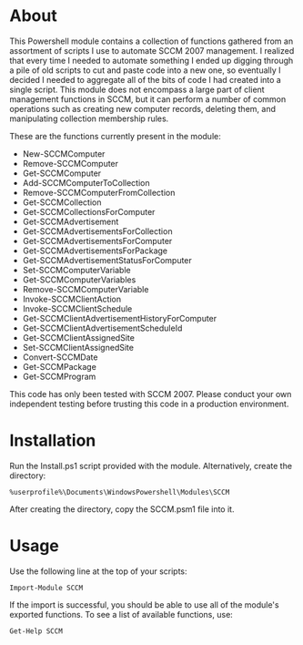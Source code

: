 About
=====

This Powershell module contains a collection of functions gathered from an assortment of scripts I use to automate SCCM 2007 management.  I realized that every time I needed to automate something I ended up digging through a pile of old scripts to cut and paste code into a new one, so eventually I decided I needed to aggregate all of the bits of code I had created into a single script.  This module does not encompass a large part of client management functions in SCCM, but it can perform a number of common operations such as creating new computer records, deleting them, and manipulating collection membership rules.

These are the functions currently present in the module:

* New-SCCMComputer
* Remove-SCCMComputer
* Get-SCCMComputer
* Add-SCCMComputerToCollection
* Remove-SCCMComputerFromCollection
* Get-SCCMCollection
* Get-SCCMCollectionsForComputer
* Get-SCCMAdvertisement
* Get-SCCMAdvertisementsForCollection
* Get-SCCMAdvertisementsForComputer
* Get-SCCMAdvertisementsForPackage
* Get-SCCMAdvertisementStatusForComputer
* Set-SCCMComputerVariable
* Get-SCCMComputerVariables
* Remove-SCCMComputerVariable
* Invoke-SCCMClientAction
* Invoke-SCCMClientSchedule
* Get-SCCMClientAdvertisementHistoryForComputer
* Get-SCCMClientAdvertisementScheduleId
* Get-SCCMClientAssignedSite
* Set-SCCMClientAssignedSite
* Convert-SCCMDate
* Get-SCCMPackage
* Get-SCCMProgram

This code has only been tested with SCCM 2007.  Please conduct your own independent testing before trusting this code in a production environment.

Installation
============

Run the Install.ps1 script provided with the module.  Alternatively, create the directory:

    %userprofile%\Documents\WindowsPowershell\Modules\SCCM

After creating the directory, copy the SCCM.psm1 file into it.

Usage
=====

Use the following line at the top of your scripts:
    
    Import-Module SCCM

If the import is successful, you should be able to use all of the module's exported functions.  To see a list of available functions, use:

    Get-Help SCCM